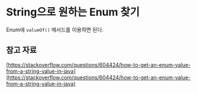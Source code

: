 # String으로 원하는 Enum 찾기

Enum에 `valueOf()` 메서드를 이용하면 된다.

## 참고 자료

[https://stackoverflow.com/questions/604424/how-to-get-an-enum-value-from-a-string-value-in-java](https://stackoverflow.com/questions/604424/how-to-get-an-enum-value-from-a-string-value-in-java)